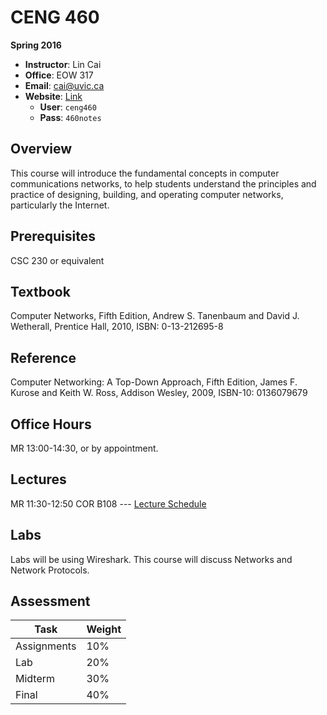 # CENG 460

__Spring 2016__

* __Instructor__: Lin Cai
* __Office__: EOW 317
* __Email__: [cai@uvic.ca](mailto:cai@uvic.ca)
* __Website__: [Link](http://www.ece.uvic.ca/~cai/ceng460-outline.html)
    * __User__: `ceng460`
    * __Pass__: `460notes`

## Overview

This course will introduce the fundamental concepts in computer communications networks, to help students understand the principles and practice of designing, building, and operating computer networks, particularly the Internet.


## Prerequisites

CSC 230 or equivalent

## Textbook

Computer Networks, Fifth Edition, Andrew S. Tanenbaum and David J. Wetherall, Prentice Hall, 2010, ISBN: 0-13-212695-8 

## Reference

Computer Networking: A Top-Down Approach, Fifth Edition, James F. Kurose and Keith W. Ross, Addison Wesley, 2009, ISBN-10: 0136079679


## Office Hours

MR 13:00-14:30, or by appointment.

## Lectures

MR 11:30-12:50 COR B108 --- [Lecture Schedule](http://www.ece.uvic.ca/~cai/ceng460-schedule.html)

## Labs

Labs will be using Wireshark. This course will discuss Networks and Network Protocols.

## Assessment

| Task        | Weight |
|-------------|--------|
| Assignments | 10%    |
| Lab         | 20%    |
| Midterm     | 30%    |
| Final       | 40%    |
